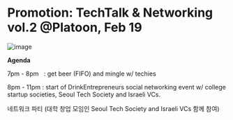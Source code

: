 Promotion: TechTalk & Networking vol.2 @Platoon, Feb 19
=======================================================

![image](https://31.media.tumblr.com/064ee0998c8f2807c9c7351e675e2919/tumblr_inline_n159hqxwmo1rjim2g.png)

**Agenda**

7pm - 8pm   : get beer (FIFO) and mingle w/ techies

8pm - 11pm : start of DrinkEntrepreneurs social networking event w/
college startup societies, Seoul Tech Society and Israeli VCs.

네트워크 파티 (대학 창업 모임인 Seoul Tech Society and Israeli VCs 함께
참여)


